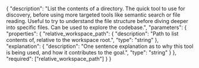 {
  "description": "List the contents of a directory. The quick tool to use for discovery, before using more targeted tools like semantic search or file reading. Useful to try to understand the file structure before diving deeper into specific files. Can be used to explore the codebase.",
  "parameters": {
    "properties": {
      "relative_workspace_path": {
        "description": "Path to list contents of, relative to the workspace root.",
        "type": "string"
      },
      "explanation": {
        "description": "One sentence explanation as to why this tool is being used, and how it contributes to the goal.",
        "type": "string"
      }
    },
    "required": ["relative_workspace_path"]
  }
} 